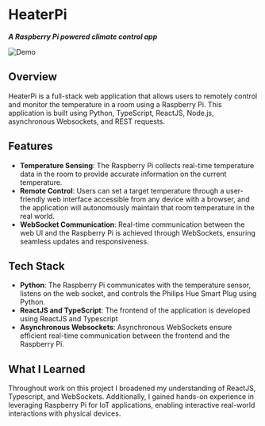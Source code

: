 # HeaterPi
***A Raspberry Pi powered climate control app***

![Demo](https://github.com/ItsNotCam/HeaterPi-Client/assets/46014191/17f970e3-a996-4818-9caa-183e60251834)

## Overview

HeaterPi is a full-stack web application that allows users to remotely control and monitor the temperature in a room using a Raspberry Pi. This application is built using Python, TypeScript, ReactJS, Node.js, asynchronous Websockets, and REST requests.

## Features

- **Temperature Sensing**: The Raspberry Pi collects real-time temperature data in the room to provide accurate information on the current temperature.
- **Remote Control**: Users can set a target temperature through a user-friendly web interface accessible from any device with a browser, and the application will autonomously maintain that room temperature in the real world.
- **WebSocket Communication**: Real-time communication between the web UI and the Raspberry Pi is achieved through WebSockets, ensuring seamless updates and responsiveness.

## Tech Stack

- **Python**: The Raspberry Pi communicates with the temperature sensor, listens on the web socket, and controls the Philips Hue Smart Plug using Python.
- **ReactJS and TypeScript**: The frontend of the application is developed using ReactJS and Typescript
- **Asynchronous Websockets**: Asynchronous WebSockets ensure efficient real-time communication between the frontend and the Raspberry Pi.

## What I Learned
Throughout work on this project I broadened my understanding of ReactJS, Typescript, and WebSockets. Additionally, I gained hands-on experience in leveraging Raspberry Pi for IoT applications, enabling interactive real-world interactions with physical devices.
